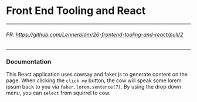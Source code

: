 # Front End Tooling and React
---
###### PR: https://github.com/Lennerblom/26-frontend-tooling-and-react/pull/2
---
### Documentation
This React application uses cowsay and faker.js to generate content on the page.  When clicking the `click me` button, the cow will speak some lorem ipsum back to you via `faker.lorem.sentence(7)`. By using the drop down menu, you can `select` from squirrel to cow.